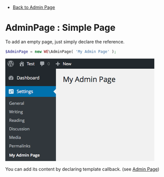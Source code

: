 * [Back to Admin Page](https://github.com/sujin2f/wp_express/blob/master/documents/AdminPage.md)

# AdminPage : Simple Page
To add an empty page, just simply declare the reference.
```php
$AdminPage = new WE\AdminPage( 'My Admin Page' );
```

![Simple Page](https://github.com/sujin2f/wp_express/blob/master/documents/images/AdminSimple_001.png "Simple Page")

You can add its content by declaring template callback. (see [Admin Page](https://github.com/sujin2f/wp_express/blob/master/documents/AdminPage.md))